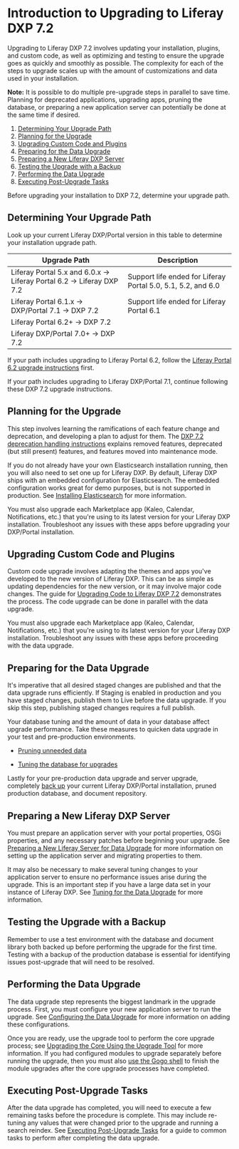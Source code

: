 # Introduction to Upgrading to Liferay DXP 7.2

Upgrading to Liferay DXP 7.2 involves updating your installation, plugins, and custom code, as well as optimizing and testing to ensure the upgrade goes as quickly and smoothly as possible. The complexity for each of the steps to upgrade scales up with the amount of customizations and data used in your installation. 

**Note:** It is possible to do multiple pre-upgrade steps in parallel to save time. Planning for deprecated applications, upgrading apps, pruning the database, or preparing a new application server can potentially be done at the same time if desired.

1. [Determining Your Upgrade Path](#determining-your-upgrade-path)
1. [Planning for the Upgrade](#planning-for-the-upgrade)
1. [Upgrading Custom Code and Plugins](#upgrading-custom-code-and-plugins)
1. [Preparing for the Data Upgrade](#preparing-for-the-data-upgrade)
1. [Preparing a New Liferay DXP Server](#preparing-a-new-liferay-dxp-server)
1. [Testing the Upgrade with a Backup](#testing-the-upgrade-with-a-backup)
1. [Performing the Data Upgrade](#performing-the-data-upgrade)
1. [Executing Post-Upgrade Tasks](#executing-post-upgrade-tasks)

Before upgrading your installation to DXP 7.2, determine your upgrade path. 

## Determining Your Upgrade Path

Look up your current Liferay DXP/Portal version in this table to determine your installation upgrade path.

| Upgrade Path                            | Description |
| --------------------------------------- | ----------- |
| Liferay Portal 5.x and 6.0.x &rarr; Liferay Portal 6.2 &rarr; Liferay DXP 7.2 | Support life ended for Liferay Portal 5.0, 5.1, 5.2, and 6.0 |
| Liferay Portal 6.1.x &rarr; DXP/Portal 7.1 &rarr; DXP 7.2 | Support life ended for Liferay Portal 6.1 |
| Liferay Portal 6.2+ &rarr; DXP 7.2      |             |
| Liferay DXP/Portal 7.0+ &rarr; DXP 7.2  |             |

If your path includes upgrading to Liferay Portal 6.2, follow the [Liferay Portal 6.2 upgrade instructions](https://help.liferay.com/hc/en-us/articles/360017903232-Upgrading-Liferay) first.

If your path includes upgrading to Liferay DXP/Portal 7.1, continue following these DXP 7.2 upgrade instructions.

## Planning for the Upgrade

This step involves learning the ramifications of each feature change and deprecation, and developing a plan to adjust for them. The [DXP 7.2 deprecation handling instructions](./98-handling-deprecations-in-liferay-dxp-7-2.md) explains removed features, deprecated (but still present) features, and features moved into maintenance mode.

If you do not already have your own Elasticsearch installation running, then you will also need to set one up for Liferay DXP. By default, Liferay DXP ships with an embedded configuration for Elasticsearch. The embedded configuration works great for demo purposes, but is not supported in production. See [Installing Elasticsearch](https://help.liferay.com/hc/en-us/articles/360028711132-Installing-Elasticsearch) for more information.

You must also upgrade each Marketplace app (Kaleo, Calendar, Notifications, etc.) that you're using to its latest version for your Liferay DXP installation. Troubleshoot any issues with these apps before upgrading your DXP/Portal installation.

## Upgrading Custom Code and Plugins

Custom code upgrade involves adapting the themes and apps you've developed to the new version of Liferay DXP. This can be as simple as updating dependencies for the new version, or it may involve major code changes. The guide for [Upgrading Code to Liferay DXP 7.2](https://help.liferay.com/hc/en-us/articles/360029316391-Introduction-to-Upgrading-Code-to-Liferay-DXP-7-2) demonstrates the process. The code upgrade can be done in parallel with the data upgrade. 

You must also upgrade each Marketplace app (Kaleo, Calendar, Notifications, etc.) that you're using to its latest version for your Liferay DXP installation. Troubleshoot any issues with these apps before proceeding with the data upgrade.

## Preparing for the Data Upgrade

It's imperative that all desired staged changes are published and that the data upgrade runs efficiently. If Staging is enabled in production and you have staged changes, publish them to Live before the data upgrade. If you skip this step, publishing staged changes requires a full publish.

Your database tuning and the amount of data in your database affect upgrade performance. Take these measures to quicken data upgrade in your test and pre-production environments. 

- [Pruning unneeded data](./02-pruning-the-database.md)

- [Tuning the database for upgrades](./02-tuning-for-the-data-upgrade.md)

Lastly for your pre-production data upgrade and server upgrade, completely [back up](../09-mainitaining-a-liferay-dxp-installation/02-backing-up.md) your current Liferay DXP/Portal installation, pruned production database, and document repository.

## Preparing a New Liferay DXP Server

You must prepare an application server with your portal properties, OSGi properties, and any necessary patches before beginning your upgrade. See [Preparing a New Liferay Server for Data Upgrade](./05-preparing-a-new-application-server-for-liferay-dxp.md) for more information on setting up the application server and migrating properties to them.

It may also be necessary to make several tuning changes to your application server to ensure no performance issues arise during the upgrade. This is an important step if you have a large data set in your instance of Liferay DXP. See [Tuning for the Data Upgrade](./02-tuning-for-the-data-upgrade.md) for more information.

## Testing the Upgrade with a Backup

Remember to use a test environment with the database and document library both backed up before performing the upgrade for the first time. Testing with a backup of the production database is essential for identifying issues post-upgrade that will need to be resolved.

## Performing the Data Upgrade

The data upgrade step represents the biggest landmark in the upgrade process. First, you must configure your new application server to run the upgrade. See [Configuring the Data Upgrade](./03-configuring-the-data-upgrade.md) for more information on adding these configurations.

Once you are ready, use the upgrade tool to perform the core upgrade process; see [Upgrading the Core Using the Upgrade Tool](./04-upgrading-the-core-using-the-upgrade-tool.md) for more information. If you had configured modules to upgrade separately before running the upgrade, then you must also [use the Gogo shell](./05-upgrading-modules-using-gogo-shell.md) to finish the module upgrades after the core upgrade processes have completed.

## Executing Post-Upgrade Tasks

After the data upgrade has completed, you will need to execute a few remaining tasks before the procedure is complete. This may include re-tuning any values that were changed prior to the upgrade and running a search reindex. See [Executing Post-Upgrade Tasks](./07-executing-post-upgrade-tasks.md) for a guide to common tasks to perform after completing the data upgrade.
